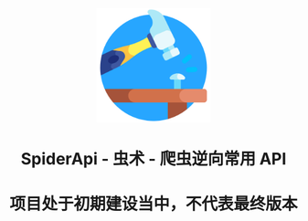 <p align="center">
  <a href="https://spiderapi.cn/" target="_blank" rel="noopener noreferrer">
    <img width="200px" src="/docs/.vuepress/public/img/logo.png" alt="logo">
  </a>
</p>

<h1 align="center">SpiderApi - 虫术 - 爬虫逆向常用 API</h1>
<h1 align="center">项目处于初期建设当中，不代表最终版本</h1>
